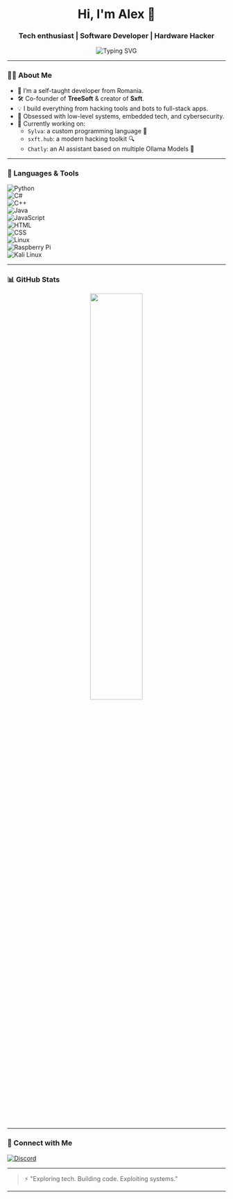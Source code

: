 <h1 align="center">Hi, I'm Alex 👋</h1>
<h3 align="center">Tech enthusiast | Software Developer | Hardware Hacker</h3>

<p align="center">
  <img src="https://readme-typing-svg.demolab.com?font=Fira+Code&duration=3000&pause=1000&color=539165&center=true&vCenter=true&width=435&lines=Creator+of+TreeSoft+%F0%9F%92%BB;Hacking+%26+Security+Geek+%F0%9F%94%90;Python%2C+C%23%2C+C%2B%2B%2C+Java%2C+JS+Dev;Always+building+something" alt="Typing SVG" />
</p>

---

### 👨‍💻 About Me

- 🧠 I’m a self-taught developer from Romania.
- 🛠️ Co-founder of **TreeSoft** & creator of **Sxft**.
- 💡 I build everything from hacking tools and bots to full-stack apps.
- 🔧 Obsessed with low-level systems, embedded tech, and cybersecurity.
- 🚀 Currently working on:
  - `Sylva`: a custom programming language 🧬
  - `sxft.hub`: a modern hacking toolkit 🔍
  - `Chatly`: an AI assistant based on multiple Ollama Models 🤖

---

### 🧰 Languages & Tools

![Python](https://img.shields.io/badge/-Python-05122A?style=flat&logo=python)  
![C#](https://img.shields.io/badge/-C%23-05122A?style=flat&logo=csharp)  
![C++](https://img.shields.io/badge/-C++-05122A?style=flat&logo=cplusplus)  
![Java](https://img.shields.io/badge/-Java-05122A?style=flat&logo=openjdk)  
![JavaScript](https://img.shields.io/badge/-JavaScript-05122A?style=flat&logo=javascript)  
![HTML](https://img.shields.io/badge/-HTML-05122A?style=flat&logo=html5)  
![CSS](https://img.shields.io/badge/-CSS-05122A?style=flat&logo=css3)  
![Linux](https://img.shields.io/badge/-Linux-05122A?style=flat&logo=linux)  
![Raspberry Pi](https://img.shields.io/badge/-Raspberry%20Pi-05122A?style=flat&logo=raspberry-pi)  
![Kali Linux](https://img.shields.io/badge/-Kali%20Linux-05122A?style=flat&logo=kalilinux)

---

### 📊 GitHub Stats

<p align="center">
  <img width="49%" src="https://github-readme-stats.vercel.app/api?username=alexutzusxft&show_icons=true&theme=tokyonight&hide_border=true" />
</p>

---

### 🔗 Connect with Me

[![Discord](https://img.shields.io/badge/Discord-%237289DA.svg?style=for-the-badge&logo=discord&logoColor=white)](https://discord.gg/fGfBcU63Bm)  

---

> ⚡ "Exploring tech. Building code. Exploiting systems."

---
